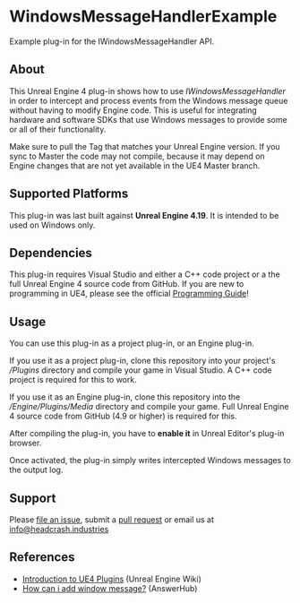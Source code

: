 # WindowsMessageHandlerExample

Example plug-in for the IWindowsMessageHandler API.


## About

This Unreal Engine 4 plug-in shows how to use *IWindowsMessageHandler* in order
to intercept and process events from the Windows message queue without having to
modify Engine code. This is useful for integrating hardware and software SDKs
that use Windows messages to provide some or all of their functionality.

Make sure to pull the Tag that matches your Unreal Engine version. If you sync
to Master the code may not compile, because it may depend on Engine changes that
are not yet available in the UE4 Master branch.


## Supported Platforms

This plug-in was last built against **Unreal Engine 4.19**.
It is intended to be used on Windows only.


## Dependencies

This plug-in requires Visual Studio and either a C++ code project or a the full
Unreal Engine 4 source code from GitHub. If you are new to programming in UE4,
please see the official [Programming Guide](https://docs.unrealengine.com/latest/INT/Programming/index.html)! 


## Usage

You can use this plug-in as a project plug-in, or an Engine plug-in.

If you use it as a project plug-in, clone this repository into your project's
*/Plugins* directory and compile your game in Visual Studio. A C++ code project
is required for this to work.

If you use it as an Engine plug-in, clone this repository into the
*/Engine/Plugins/Media* directory and compile your game. Full Unreal Engine 4
source code from GitHub (4.9 or higher) is required for this.

After compiling the plug-in, you have to **enable it** in Unreal Editor's
plug-in browser.

Once activated, the plug-in simply writes intercepted Windows messages to the
output log.


## Support

Please [file an issue](https://github.com/ue4plugins/WindowsMessageHandlerExample/issues),
submit a [pull request](https://github.com/ue4plugins/WindowsMessageHandlerExample/pulls?q=is%3Aopen+is%3Apr)
or email us at info@headcrash.industries


## References

* [Introduction to UE4 Plugins](https://wiki.unrealengine.com/An_Introduction_to_UE4_Plugins) (Unreal Engine Wiki)
* [How can i add window message?](https://answers.unrealengine.com/questions/162868/how-can-i-add-window-message.html) (AnswerHub)
